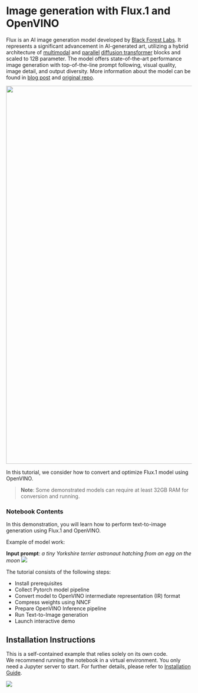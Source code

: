 # Image generation with Flux.1 and OpenVINO

Flux is an AI image generation model developed by [Black Forest Labs](https://blackforestlabs.ai). It represents a significant advancement in AI-generated art, utilizing a hybrid architecture of [multimodal](https://arxiv.org/abs/2403.03206) and [parallel](https://arxiv.org/abs/2302.05442) [diffusion transformer](https://arxiv.org/abs/2212.09748) blocks and scaled to 12B parameter. The model offers state-of-the-art performance image generation with top-of-the-line prompt following, visual quality, image detail, and output diversity. More information about the model can be found in [blog post](https://blackforestlabs.ai/announcing-black-forest-labs/) and [original repo](https://github.com/black-forest-labs/flux).

<img src="https://raw.githubusercontent.com/black-forest-labs/flux/main/assets/grid.jpg" width="1024"> 

In this tutorial, we consider how to convert and optimize Flux.1 model using OpenVINO.

>**Note**: Some demonstrated models can require at least 32GB RAM for conversion and running.

### Notebook Contents

In this demonstration, you will learn how to perform text-to-image generation using Flux.1 and OpenVINO. 

Example of model work:

**Input prompt**: *a tiny Yorkshire terrier astronaut hatching from an egg on the moon*
![](https://github.com/user-attachments/assets/11733314-0b31-449c-9885-12ebf6365a58)

The tutorial consists of the following steps:

- Install prerequisites
- Collect Pytorch model pipeline
- Convert model to OpenVINO intermediate representation (IR) format 
- Compress weights using NNCF
- Prepare OpenVINO Inference pipeline
- Run Text-to-Image generation
- Launch interactive demo

## Installation Instructions

This is a self-contained example that relies solely on its own code.</br>
We recommend running the notebook in a virtual environment. You only need a Jupyter server to start.
For further details, please refer to [Installation Guide](../../README.md).

<img referrerpolicy="no-referrer-when-downgrade" src="https://static.scarf.sh/a.png?x-pxid=5b5a4db0-7875-4bfb-bdbd-01698b5b1a77&file=notebooks/flux.1-image-generation/README.md" />
